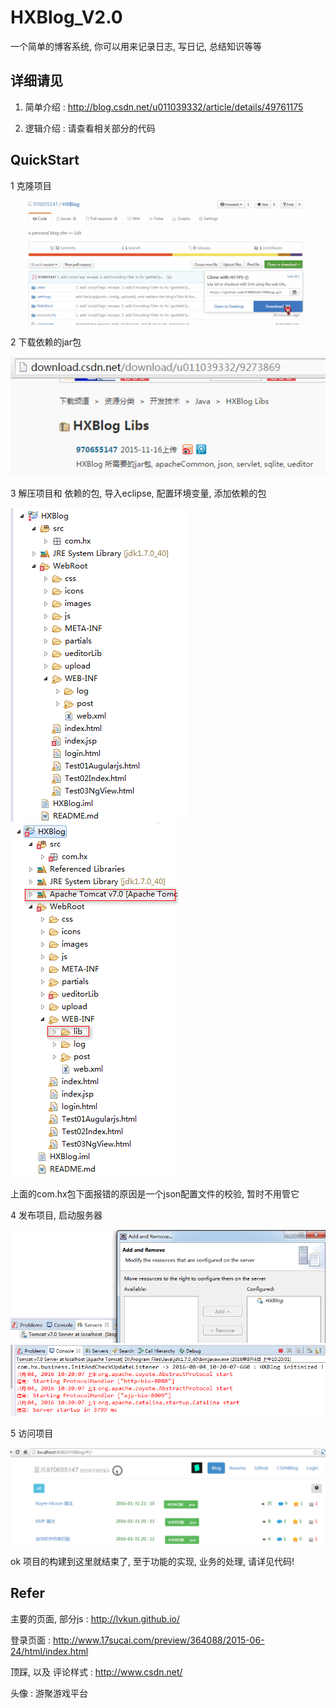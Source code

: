 ﻿HXBlog_V2.0
====
一个简单的博客系统, 你可以用来记录日志, 写日记, 总结知识等等


详细请见 
---
1. 简单介绍 : http://blog.csdn.net/u011039332/article/details/49761175

2. 逻辑介绍 : 请查看相关部分的代码


QuickStart
---
1 克隆项目

![design_picure](https://raw.githubusercontent.com/970655147/HXBlog/master/readMeRes/1st_clone.png)


2 下载依赖的jar包

![design_picure](https://raw.githubusercontent.com/970655147/HXBlog/master/readMeRes/2nd_downloadJars.png)


3 解压项目和 依赖的包, 导入eclipse, 配置环境变量, 添加依赖的包

![design_picure](https://raw.githubusercontent.com/970655147/HXBlog/master/readMeRes/3rd_confEnvStart.png)
![design_picure](https://raw.githubusercontent.com/970655147/HXBlog/master/readMeRes/3rd_confEnvEnd.png)

上面的com.hx包下面报错的原因是一个json配置文件的校验, 暂时不用管它


4 发布项目, 启动服务器

![design_picure](https://raw.githubusercontent.com/970655147/HXBlog/master/readMeRes/4th_deploy.png)
![design_picure](https://raw.githubusercontent.com/970655147/HXBlog/master/readMeRes/4th_startServer.png)

5 访问项目

![design_picure](https://raw.githubusercontent.com/970655147/HXBlog/master/readMeRes/5th_visit.png)

ok 项目的构建到这里就结束了, 至于功能的实现, 业务的处理, 请详见代码!

Refer
---
主要的页面, 部分js : http://lvkun.github.io/ 

登录页面 : http://www.17sucai.com/preview/364088/2015-06-24/html/index.html

顶踩, 以及 评论样式 : http://www.csdn.net/

头像 : 游聚游戏平台


	